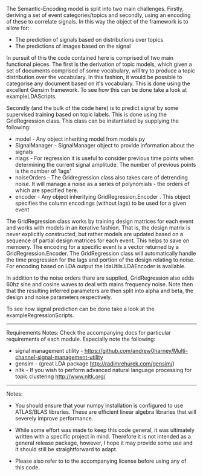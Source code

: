 The Semantic-Encoding model is split into two main challenges. Firstly, deriving a set of event categories/topics and secondly, using an encoding of these to correlate signals. In this way the object of the framework is to allow for:

  - The prediction of signals based on distributions over topics
  - The predictions of images based on the signal

In pursuit of this the code contained here is comprised of two main functional pieces. The first is the derivation of topic models, which given a set of documents comprised of some vocabulary, will try to produce a topic distribution over the vocabulary. In this fashion, it would be possible to categorise any document based on it's vocabulary. This is done using the excellent Gensim framework. To see how this can be done take a look at exampleLDAScripts. 

Secondly (and the bulk of the code here) is to predict signal by some supervised training based on topic labels. This is done using the GridRegression class. This class can be instantiated by supplying the following:
  - model - Any object inheriting model from models.py
  - SignalManager - SignalManager object to provide information about the signals
  - nlags - For regression it is useful to consider previous time points when determining the current signal amplitude. The number of previous     points is the number of 'lags'
  - noiseOrders - The Gridregression class also takes care of detrending noise. It will manage a noise as a series of polynomials - the orders     of which are specified here.
  - encoder - Any object inheritying GridRegression.Encoder . This object specifies the column encodings (without lags) to be used for a given     event

The GridRegression class works by training design matrices for each event and works with models in an iterative fashion. That is, the design matrix is never explicitly constructed, but rather models are updated based on a sequence of partial design matrices for each event. This helps to save on memoery. The encoding for a specific event is a vector returned by a GridRegression.Encoder. The GridRegression class will automatically handle the time progression for the lags and portion of the design relating to noise. For encoding based on LDA output the ldaUtils.LDAEncoder is available. 

In addition to the noise orders thare are supplied, GridRegression also adds 60hz sine and cosine waves to deal with mains frequency noise. Note then that the resulting inferred parameters are then split into alpha and beta, the design and noise parameters respectively. 

To see how signal prediction can be done take a look at the exampleRegressionScripts. 


---------------------------------
Requirements Notes:
Check the accompanying docs for particular requirements of each module. Especially note the following:

- signal management utility - https://github.com/andrew0harney/Multi-channel-signal-management-utility
- gensim - (great LDA package http://radimrehurek.com/gensim/)
- nltk - If you wish to perform advanced natural language processing for topic clustering http://www.nltk.org/


---------------------------------
Notes:

  - You should ensure that your numpy installation is configured to use ATLAS/BLAS libraries. These are efficient linear algebra libraries that will severely improve performance. 

  - While some effort was made to keep this code general, it was ultimately written with a specific project in mind. Therefore it is not intended as a general release package, however, I hope it may provide some use and it should still be straightforward to adapt.

- Please also refer to to the accompanying license before using any of this code.
